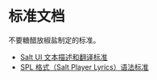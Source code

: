 # 标准文档

不要糖醋放椒盐制定的标准。

- [Salt UI 文本描述和翻译标准](/standards/tdts)
- [SPL 格式（Salt Player Lyrics）语法标准](/standards/spl)